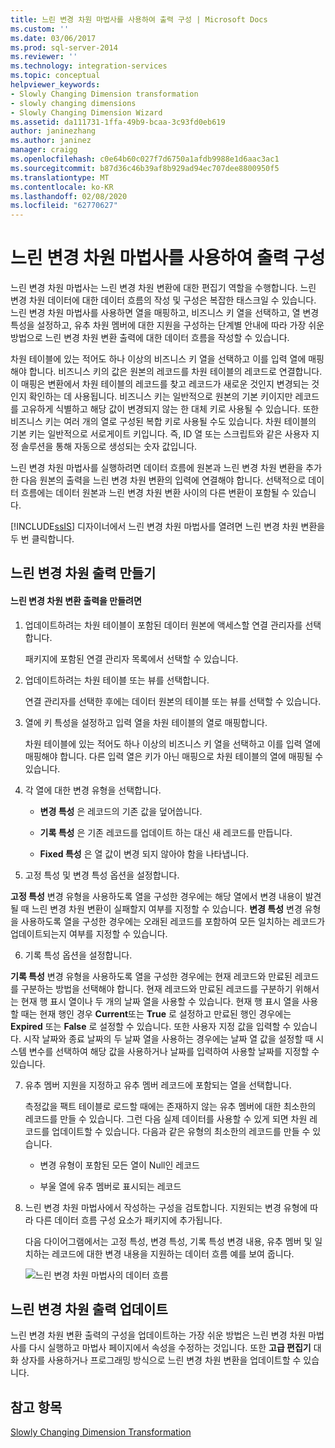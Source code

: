 ```yaml
---
title: 느린 변경 차원 마법사를 사용하여 출력 구성 | Microsoft Docs
ms.custom: ''
ms.date: 03/06/2017
ms.prod: sql-server-2014
ms.reviewer: ''
ms.technology: integration-services
ms.topic: conceptual
helpviewer_keywords:
- Slowly Changing Dimension transformation
- slowly changing dimensions
- Slowly Changing Dimension Wizard
ms.assetid: da111731-1ffa-49b9-bcaa-3c93fd0eb619
author: janinezhang
ms.author: janinez
manager: craigg
ms.openlocfilehash: c0e64b60c027f7d6750a1afdb9988e1d6aac3ac1
ms.sourcegitcommit: b87d36c46b39af8b929ad94ec707dee8800950f5
ms.translationtype: MT
ms.contentlocale: ko-KR
ms.lasthandoff: 02/08/2020
ms.locfileid: "62770627"
---
```

# <a name="configure-outputs-using-the-slowly-changing-dimension-wizard"></a>느린 변경 차원 마법사를 사용하여 출력 구성
  느린 변경 차원 마법사는 느린 변경 차원 변환에 대한 편집기 역할을 수행합니다. 느린 변경 차원 데이터에 대한 데이터 흐름의 작성 및 구성은 복잡한 태스크일 수 있습니다. 느린 변경 차원 마법사를 사용하면 열을 매핑하고, 비즈니스 키 열을 선택하고, 열 변경 특성을 설정하고, 유추 차원 멤버에 대한 지원을 구성하는 단계별 안내에 따라 가장 쉬운 방법으로 느린 변경 차원 변환 출력에 대한 데이터 흐름을 작성할 수 있습니다.  
  
 차원 테이블에 있는 적어도 하나 이상의 비즈니스 키 열을 선택하고 이를 입력 열에 매핑해야 합니다. 비즈니스 키의 값은 원본의 레코드를 차원 테이블의 레코드로 연결합니다. 이 매핑은 변환에서 차원 테이블의 레코드를 찾고 레코드가 새로운 것인지 변경되는 것인지 확인하는 데 사용됩니다. 비즈니스 키는 일반적으로 원본의 기본 키이지만 레코드를 고유하게 식별하고 해당 값이 변경되지 않는 한 대체 키로 사용될 수 있습니다. 또한 비즈니스 키는 여러 개의 열로 구성된 복합 키로 사용될 수도 있습니다. 차원 테이블의 기본 키는 일반적으로 서로게이트 키입니다. 즉, ID 열 또는 스크립트와 같은 사용자 지정 솔루션을 통해 자동으로 생성되는 숫자 값입니다.  
  
 느린 변경 차원 마법사를 실행하려면 데이터 흐름에 원본과 느린 변경 차원 변환을 추가한 다음 원본의 출력을 느린 변경 차원 변환의 입력에 연결해야 합니다. 선택적으로 데이터 흐름에는 데이터 원본과 느린 변경 차원 변환 사이의 다른 변환이 포함될 수 있습니다.  
  
 
  [!INCLUDE[ssIS](../../../includes/ssis-md.md)] 디자이너에서 느린 변경 차원 마법사를 열려면 느린 변경 차원 변환을 두 번 클릭합니다.  
  
## <a name="creating-slowly-changing-dimension-outputs"></a>느린 변경 차원 출력 만들기  
  
#### <a name="to-create-slowly-changing-dimension-transformation-outputs"></a>느린 변경 차원 변환 출력을 만들려면  
  
1.  업데이트하려는 차원 테이블이 포함된 데이터 원본에 액세스할 연결 관리자를 선택합니다.  
  
     패키지에 포함된 연결 관리자 목록에서 선택할 수 있습니다.  
  
2.  업데이트하려는 차원 테이블 또는 뷰를 선택합니다.  
  
     연결 관리자를 선택한 후에는 데이터 원본의 테이블 또는 뷰를 선택할 수 있습니다.  
  
3.  열에 키 특성을 설정하고 입력 열을 차원 테이블의 열로 매핑합니다.  
  
     차원 테이블에 있는 적어도 하나 이상의 비즈니스 키 열을 선택하고 이를 입력 열에 매핑해야 합니다. 다른 입력 열은 키가 아닌 매핑으로 차원 테이블의 열에 매핑될 수 있습니다.  
  
4.  각 열에 대한 변경 유형을 선택합니다.  
  
    -   **변경 특성** 은 레코드의 기존 값을 덮어씁니다.  
  
    -   **기록 특성** 은 기존 레코드를 업데이트 하는 대신 새 레코드를 만듭니다.  
  
    -   **Fixed 특성** 은 열 값이 변경 되지 않아야 함을 나타냅니다.  
  
5.  고정 특성 및 변경 특성 옵션을 설정합니다.  
  
     
  **고정 특성** 변경 유형을 사용하도록 열을 구성한 경우에는 해당 열에서 변경 내용이 발견될 때 느린 변경 차원 변환이 실패할지 여부를 지정할 수 있습니다. 
  **변경 특성** 변경 유형을 사용하도록 열을 구성한 경우에는 오래된 레코드를 포함하여 모든 일치하는 레코드가 업데이트되는지 여부를 지정할 수 있습니다.  
  
6.  기록 특성 옵션을 설정합니다.  
  
     
  **기록 특성** 변경 유형을 사용하도록 열을 구성한 경우에는 현재 레코드와 만료된 레코드를 구분하는 방법을 선택해야 합니다. 현재 레코드와 만료된 레코드를 구분하기 위해서는 현재 행 표시 열이나 두 개의 날짜 열을 사용할 수 있습니다. 현재 행 표시 열을 사용할 때는 현재 행인 경우 **Current**또는 **True** 로 설정하고 만료된 행인 경우에는 **Expired** 또는 **False** 로 설정할 수 있습니다. 또한 사용자 지정 값을 입력할 수 있습니다. 시작 날짜와 종료 날짜의 두 날짜 열을 사용하는 경우에는 날짜 열 값을 설정할 때 시스템 변수를 선택하여 해당 값을 사용하거나 날짜를 입력하여 사용할 날짜를 지정할 수 있습니다.  
  
7.  유추 멤버 지원을 지정하고 유추 멤버 레코드에 포함되는 열을 선택합니다.  
  
     측정값을 팩트 테이블로 로드할 때에는 존재하지 않는 유추 멤버에 대한 최소한의 레코드를 만들 수 있습니다. 그런 다음 실제 데이터를 사용할 수 있게 되면 차원 레코드를 업데이트할 수 있습니다. 다음과 같은 유형의 최소한의 레코드를 만들 수 있습니다.  
  
    -   변경 유형이 포함된 모든 열이 Null인 레코드  
  
    -   부울 열에 유추 멤버로 표시되는 레코드  
  
8.  느린 변경 차원 마법사에서 작성하는 구성을 검토합니다. 지원되는 변경 유형에 따라 다른 데이터 흐름 구성 요소가 패키지에 추가됩니다.  
  
     다음 다이어그램에서는 고정 특성, 변경 특성, 기록 특성 변경 내용, 유추 멤버 및 일치하는 레코드에 대한 변경 내용을 지원하는 데이터 흐름 예를 보여 줍니다.  
  
     ![느린 변경 차원 마법사의 데이터 흐름](../../media/dimensionwizard.gif "느린 변경 차원 마법사의 데이터 흐름")  
  
## <a name="updating-slowly-changing-dimension-outputs"></a>느린 변경 차원 출력 업데이트  
 느린 변경 차원 변환 출력의 구성을 업데이트하는 가장 쉬운 방법은 느린 변경 차원 마법사를 다시 실행하고 마법사 페이지에서 속성을 수정하는 것입니다. 또한 **고급 편집기** 대화 상자를 사용하거나 프로그래밍 방식으로 느린 변경 차원 변환을 업데이트할 수 있습니다.  
  
## <a name="see-also"></a>참고 항목  
 [Slowly Changing Dimension Transformation](slowly-changing-dimension-transformation.md)  
  
  
